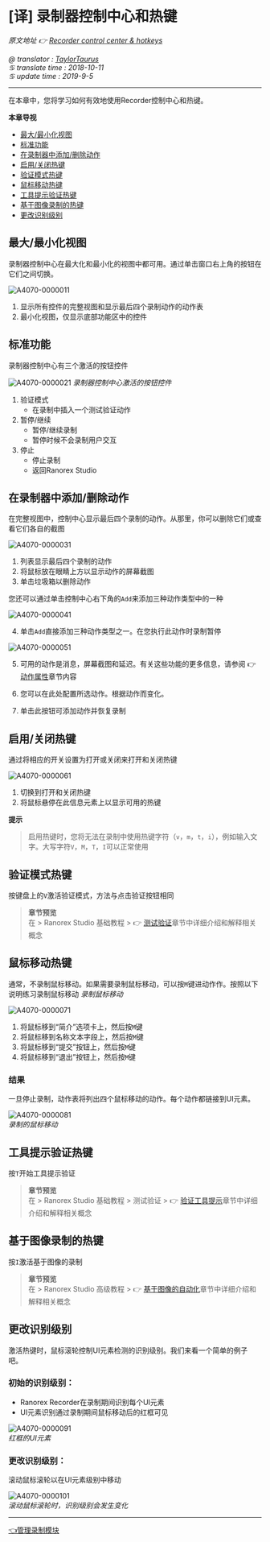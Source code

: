 # [译] 录制器控制中心和热键

*原文地址 👉 [Recorder control center & hotkeys][0]*

*@ translator : [TaylorTaurus](https://github.com/taylortaurus)*    
*♋ translate time : 2018-10-11*    
*♋ update time : 2019-9-5*

---

在本章中，您将学习如何有效地使用Recorder控制中心和热键。

**本章导视**

- [最大/最小化视图](#最大最小化视图)
- [标准功能](#标准功能)
- [在录制器中添加/删除动作](#在录制器中添加删除动作)
- [启用/关闭热键](#启用关闭热键)
- [验证模式热键](#验证模式热键)
- [鼠标移动热键](#鼠标移动热键)
- [工具提示验证热键](#工具提示验证热键)
- [基于图像录制的热键](#基于图像录制的热键)
- [更改识别级别](#更改识别级别)

## 最大/最小化视图

录制器控制中心在最大化和最小化的视图中都可用。通过单击窗口右上角的按钮在它们之间切换。

![A4070-0000011](https://gitee.com/taylortaurus/RX_UserGuide_GitBook_Picbed/raw/master/RanorexRecorder/A4070-0000011.png)  

1. 显示所有控件的完整视图和显示最后四个录制动作的动作表
2. 最小化视图，仅显示底部功能区中的控件

## 标准功能

录制器控制中心有三个激活的按钮控件

![A4070-0000021](https://gitee.com/taylortaurus/RX_UserGuide_GitBook_Picbed/raw/master/RanorexRecorder/A4070-0000021.png) 
*录制器控制中心激活的按钮控件*  

1. 验证模式
    - 在录制中插入一个测试验证动作
2. 暂停/继续
    - 暂停/继续录制
    - 暂停时候不会录制用户交互
3. 停止
    - 停止录制
    - 返回Ranorex Studio   

## 在录制器中添加/删除动作

在完整视图中，控制中心显示最后四个录制的动作。从那里，你可以删除它们或查看它们各自的截图

![A4070-0000031](https://gitee.com/taylortaurus/RX_UserGuide_GitBook_Picbed/raw/master/RanorexRecorder/A4070-0000031.png)  

1. 列表显示最后四个录制的动作
2. 将鼠标放在眼睛上方以显示动作的屏幕截图
3. 单击垃圾箱以删除动作

您还可以通过单击控制中心右下角的`Add`来添加三种动作类型中的一种

![A4070-0000041](https://gitee.com/taylortaurus/RX_UserGuide_GitBook_Picbed/raw/master/RanorexRecorder/A4070-0000041.png)  

4. 单击`Add`直接添加三种动作类型之一。在您执行此动作时录制暂停

![A4070-0000051](https://gitee.com/taylortaurus/RX_UserGuide_GitBook_Picbed/raw/master/RanorexRecorder/A4070-0000051.png)  

5. 可用的动作是消息，屏幕截图和延迟。有关这些功能的更多信息，请参阅 👉 [动作属性][1]章节内容

6. 您可以在此处配置所选动作。根据动作而变化。

7. 单击此按钮可添加动作并恢复录制


## 启用/关闭热键

通过将相应的开关设置为打开或关闭来打开和关闭热键

![A4070-0000061](https://gitee.com/taylortaurus/RX_UserGuide_GitBook_Picbed/raw/master/RanorexRecorder/A4070-0000061.png)  

1. 切换到打开和关闭热键
2. 将鼠标悬停在此信息元素上以显示可用的热键

**提示**  
> 启用热键时，您将无法在录制中使用热键字符（`v`，`m`，`t`，`i`），例如输入文字。大写字符`V`，`M`，`T`，`I`可以正常使用


## 验证模式热键

按键盘上的`V`激活验证模式，方法与点击验证按钮相同

> **章节预览**  
> 在 \> Ranorex Studio 基础教程 \> 👉 [测试验证][2]章节中详细介绍和解释相关概念

## 鼠标移动热键

通常，不录制鼠标移动。如果需要录制鼠标移动，可以按`M`键进动作作。按照以下说明练习录制鼠标移动
*录制鼠标移动*  

![A4070-0000071](https://gitee.com/taylortaurus/RX_UserGuide_GitBook_Picbed/raw/master/RanorexRecorder/A4070-0000071.png)

1. 将鼠标移到“简介”选项卡上，然后按`M`键
2. 将鼠标移到名称文本字段上，然后按`M`键
3. 将鼠标移到“提交”按钮上，然后按`M`键
4. 将鼠标移到“退出”按钮上，然后按`M`键

### 结果

一旦停止录制，动作表将列出四个鼠标移动的动作。每个动作都链接到UI元素。

![A4070-0000081](https://gitee.com/taylortaurus/RX_UserGuide_GitBook_Picbed/raw/master/RanorexRecorder/A4070-0000081.png)    
*录制的鼠标移动*  


## 工具提示验证热键

按`T`开始工具提示验证

> **章节预览**  
> 在 \> Ranorex Studio 基础教程 \> 测试验证 \> 👉 [验证工具提示][3]章节中详细介绍和解释相关概念


## 基于图像录制的热键

按`I`激活基于图像的录制

> **章节预览**  
> 在 \> Ranorex Studio 高级教程 \> 👉 [基于图像的自动化][4]章节中详细介绍和解释相关概念


## 更改识别级别

激活热键时，鼠标滚轮控制UI元素检测的识别级别。我们来看一个简单的例子吧。

### 初始的识别级别：

- Ranorex Recorder在录制期间识别每个UI元素
- UI元素识别通过录制期间鼠标移动后的红框可见

![A4070-0000091](https://gitee.com/taylortaurus/RX_UserGuide_GitBook_Picbed/raw/master/RanorexRecorder/A4070-0000091.png)  
*红框的UI元素*  

### 更改识别级别：

滚动鼠标滚轮以在UI元素级别中移动

![A4070-0000101](https://gitee.com/taylortaurus/RX_UserGuide_GitBook_Picbed/raw/master/RanorexRecorder/A4070-0000101.png)  
*滚动鼠标滚轮时，识别级别会发生变化*

---
[👈管理录制模块][5]

[0]: https://www.ranorex.com/help/latest/ranorex-studio-fundamentals/ranorex-recorder/recorder-hotkeys/
[1]: ..//..//ranorex-studio-fundamentals/actions/[译]动作属性.html
[2]: ..//..//ranorex-studio-fundamentals/test-validation/introduction.html
[3]: ..//..//ranorex-studio-fundamentals/test-validation/[译]验证工具提示.html
[4]: ..//..//..//ranorex-studio-advanced/image-based-automation/introduction.html
[5]:.\managing-recording-modules.html


